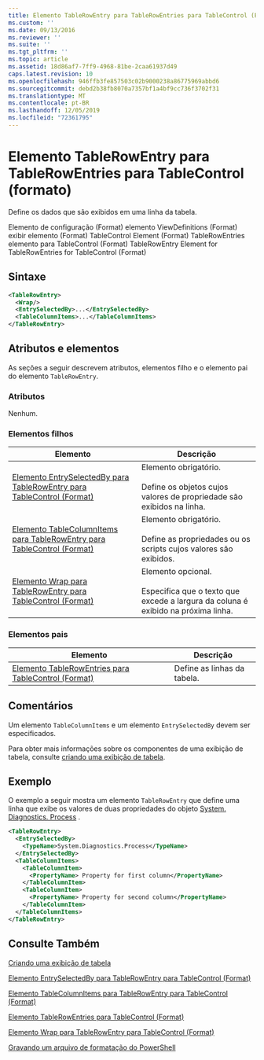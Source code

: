 ```yaml
---
title: Elemento TableRowEntry para TableRowEntries para TableControl (Format) | Microsoft Docs
ms.custom: ''
ms.date: 09/13/2016
ms.reviewer: ''
ms.suite: ''
ms.tgt_pltfrm: ''
ms.topic: article
ms.assetid: 18d86af7-7ff9-4968-81be-2caa61937d49
caps.latest.revision: 10
ms.openlocfilehash: 946ffb3fe857503c02b9000238a86775969abbd6
ms.sourcegitcommit: debd2b38fb8070a7357bf1a4bf9cc736f3702f31
ms.translationtype: MT
ms.contentlocale: pt-BR
ms.lasthandoff: 12/05/2019
ms.locfileid: "72361795"
---
```

# <a name="tablerowentry-element-for-tablerowentries-for-tablecontrol-format"></a>Elemento TableRowEntry para TableRowEntries para TableControl (formato)

Define os dados que são exibidos em uma linha da tabela.

Elemento de configuração (Format) elemento ViewDefinitions (Format) exibir elemento (Format) TableControl Element (Format) TableRowEntries elemento para TableControl (Format) TableRowEntry Element for TableRowEntries for TableControl (Format)

## <a name="syntax"></a>Sintaxe

```xml
<TableRowEntry>
  <Wrap/>
  <EntrySelectedBy>...</EntrySelectedBy>
  <TableColumnItems>...</TableColumnItems>
</TableRowEntry>
```

## <a name="attributes-and-elements"></a>Atributos e elementos

As seções a seguir descrevem atributos, elementos filho e o elemento pai do elemento `TableRowEntry`.

### <a name="attributes"></a>Atributos

Nenhum.

### <a name="child-elements"></a>Elementos filhos

|Elemento|Descrição|
|-------------|-----------------|
|[Elemento EntrySelectedBy para TableRowEntry para TableControl (Format)](./entryselectedby-element-for-tablerowentry-for-tablecontrol-format.md)|Elemento obrigatório.<br /><br /> Define os objetos cujos valores de propriedade são exibidos na linha.|
|[Elemento TableColumnItems para TableRowEntry para TableControl (Format)](./tablecolumnitems-element-for-tablerowentry-for-tablecontrol-format.md)|Elemento obrigatório.<br /><br /> Define as propriedades ou os scripts cujos valores são exibidos.|
|[Elemento Wrap para TableRowEntry para TableControl (Format)](./wrap-element-for-tablerowentry-for-tablecontrol-format.md)|Elemento opcional.<br /><br /> Especifica que o texto que excede a largura da coluna é exibido na próxima linha.|

### <a name="parent-elements"></a>Elementos pais

|Elemento|Descrição|
|-------------|-----------------|
|[Elemento TableRowEntries para TableControl (Format)](./tablerowentries-element-for-tablecontrol-format.md)|Define as linhas da tabela.|

## <a name="remarks"></a>Comentários

Um elemento `TableColumnItems` e um elemento `EntrySelectedBy` devem ser especificados.

Para obter mais informações sobre os componentes de uma exibição de tabela, consulte [criando uma exibição de tabela](./creating-a-table-view.md).

## <a name="example"></a>Exemplo

O exemplo a seguir mostra um elemento `TableRowEntry` que define uma linha que exibe os valores de duas propriedades do objeto [System. Diagnostics. Process](/dotnet/api/System.Diagnostics.Process) .

```xml
<TableRowEntry>
  <EntrySelectedBy>
    <TypeName>System.Diagnostics.Process</TypeName>
  </EntrySelectedBy>
  <TableColumnItems>
    <TableColumnItem>
      <PropertyName> Property for first column</PropertyName>
    </TableColumnItem>
    <TableColumnItem>
      <PropertyName> Property for second column</PropertyName>
    </TableColumnItem>
  </TableColumnItems>
</TableRowEntry>
```

## <a name="see-also"></a>Consulte Também

[Criando uma exibição de tabela](./creating-a-table-view.md)

[Elemento EntrySelectedBy para TableRowEntry para TableControl (Format)](./entryselectedby-element-for-tablerowentry-for-tablecontrol-format.md)

[Elemento TableColumnItems para TableRowEntry para TableControl (Format)](./tablecolumnitems-element-for-tablerowentry-for-tablecontrol-format.md)

[Elemento TableRowEntries para TableControl (Format)](./tablerowentries-element-for-tablecontrol-format.md)

[Elemento Wrap para TableRowEntry para TableControl (Format)](./wrap-element-for-tablerowentry-for-tablecontrol-format.md)

[Gravando um arquivo de formatação do PowerShell](./writing-a-powershell-formatting-file.md)
